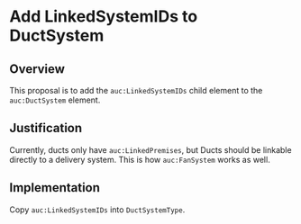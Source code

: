 # Add LinkedSystemIDs to DuctSystem

## Overview

This proposal is to add the `auc:LinkedSystemIDs` child element to the `auc:DuctSystem` element.

## Justification

Currently, ducts only have `auc:LinkedPremises`, but Ducts should be linkable directly to a delivery system. This is how `auc:FanSystem` works as well.

## Implementation

Copy `auc:LinkedSystemIDs` into `DuctSystemType`.
